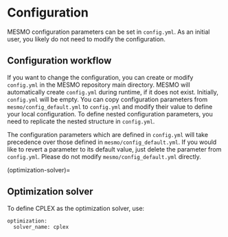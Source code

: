 # Configuration

MESMO configuration parameters can be set in `config.yml`. As an initial user, you likely do not need to modify the configuration.

## Configuration workflow

If you want to change the configuration, you can create or modify `config.yml` in the MESMO repository main directory. MESMO will automatically create `config.yml` during runtime, if it does not exist. Initially, `config.yml` will be empty. You can copy configuration parameters from `mesmo/config_default.yml` to `config.yml` and modify their value to define your local configuration. To define nested configuration parameters, you need to replicate the nested structure in `config.yml`.

The configuration parameters which are defined in `config.yml` will take precedence over those defined in `mesmo/config_default.yml`. If you would like to revert a parameter to its default value, just delete the parameter from `config.yml`. Please do not modify `mesmo/config_default.yml` directly.

(optimization-solver)=
## Optimization solver

To define CPLEX as the optimization solver, use:

```
optimization:
  solver_name: cplex
```
